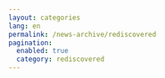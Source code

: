 ```yaml
---
layout: categories
lang: en
permalink: /news-archive/rediscovered
pagination: 
  enabled: true
  category: rediscovered
---
```

